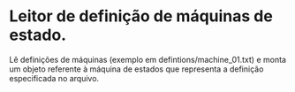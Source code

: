 # Leitor de definição de máquinas de estado.

Lê definições de máquinas (exemplo em defintions/machine_01.txt) e monta um objeto referente à máquina de estados que representa a definição especificada no arquivo.
